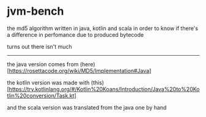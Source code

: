 # jvm-bench

the md5 algorithm written in java, kotlin and scala
in order to know if there's a difference in perfomance
due to produced bytecode

turns out there isn't much

---

the java version comes from (here)[https://rosettacode.org/wiki/MD5/Implementation#Java]

the kotlin version was made with (this)[https://try.kotlinlang.org/#/Kotlin%20Koans/Introduction/Java%20to%20Kotlin%20conversion/Task.kt]

and the scala version was translated from the java one by hand
